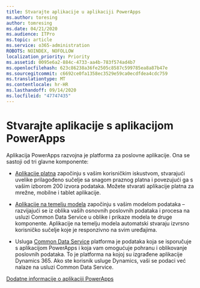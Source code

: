 ```yaml
---
title: Stvarajte aplikacije u aplikaciji PowerApps
ms.author: toresing
author: tomresing
ms.date: 04/21/2020
ms.audience: ITPro
ms.topic: article
ms.service: o365-administration
ROBOTS: NOINDEX, NOFOLLOW
localization_priority: Priority
ms.assetid: 0095e6a2-884c-4733-aa4b-783f574ad4b7
ms.openlocfilehash: 623c86238a36fe2505c8587c599785ea8a87b47e
ms.sourcegitcommit: c6692ce0fa1358ec3529e59ca0ecdfdea4cdc759
ms.translationtype: MT
ms.contentlocale: hr-HR
ms.lasthandoff: 09/14/2020
ms.locfileid: "47747435"
---
```

# <a name="create-apps-with-powerapps"></a>Stvarajte aplikacije s aplikacijom PowerApps

Aplikacija PowerApps razvojna je platforma za poslovne aplikacije. Ona se sastoji od tri glavne komponente: 
  
- [Aplikacije platna](https://go.microsoft.com/fwlink/?linkid=874495) započinju s vašim korisničkim iskustvom, stvarajući uvelike prilagođeno sučelje sa snagom praznog platna i povezujući ga s vašim izborom 200 izvora podataka. Možete stvarati aplikacije platna za mrežne, mobilne i tablet aplikacije. 
    
- [Aplikacije na temelju modela](https://go.microsoft.com/fwlink/?linkid=874496) započinju s vašim modelom podataka – razvijajući se iz oblika vaših osnovnih poslovnih podataka i procesa na usluzi Common Data Service u oblike i prikaze modela te druge komponente. Aplikacije na temelju modela automatski stvaraju izvrsno korisničko sučelje koje je responzivno na svim uređajima. 
    
- Usluga [Common Data Service](https://go.microsoft.com/fwlink/?linkid=874497) platforma je podataka koja se isporučuje s aplikacijom PowerApps i koja vam omogućuje pohranu i oblikovanje poslovnih podataka. To je platforma na kojoj su izgrađene aplikacije Dynamics 365. Ako ste korisnik usluge Dynamics, vaši se podaci već nalaze na usluzi Common Data Service. 
    
[Dodatne informacije o aplikaciji PowerApps](https://go.microsoft.com/fwlink/?linkid=874498)
  

